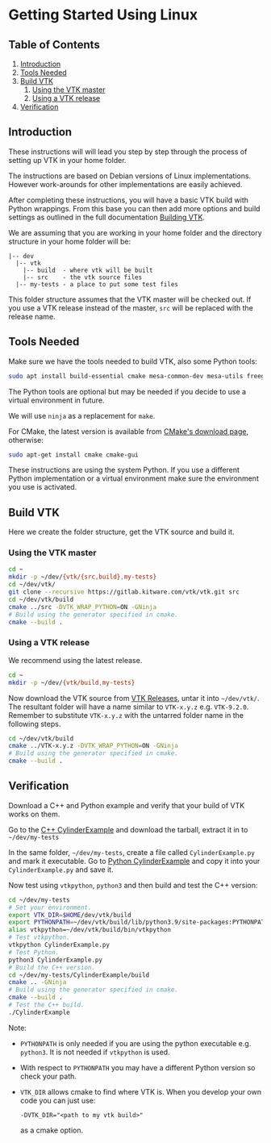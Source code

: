 # Getting Started Using Linux

## Table of Contents

1. [Introduction](#introduction)
2. [Tools Needed](#tools-needed)
3. [Build VTK](#build-vtk)
    1. [Using the VTK master](#using-the-vtk-master)
    2. [Using a VTK release](#using-a-vtk-release)
4. [Verification](#verification)

## Introduction

These instructions will will lead you step by step through the process of setting up VTK in your home folder.

The instructions are based on Debian versions of Linux implementations. However work-arounds for other implementations are easily achieved.

After completing these instructions, you will have a basic VTK build with Python wrappings. From this base you can then add more options and build settings as outlined in the full documentation [Building VTK](<./build.md>).

We are assuming that you are working in your home folder and the directory structure in your home folder will be:

``` text
|-- dev
  |-- vtk
    |-- build  - where vtk will be built
    |-- src    - the vtk source files
  |-- my-tests - a place to put some test files
```

This folder structure assumes that the VTK master will be checked out. If you use a VTK release instead of the master, `src` will be replaced with the release name.

## Tools Needed

Make sure we have the tools needed to build VTK, also some Python tools:

``` bash
sudo apt install build-essential cmake mesa-common-dev mesa-utils freeglut3-dev python3-dev python3-venv git-core ninja-build
```

The Python tools are optional but may be needed if you decide to use a virtual environment in future.

We will use `ninja` as a replacement for `make`.

For CMake, the latest version is available from [CMake's download page][cmake-download], otherwise:

``` bash
sudo apt-get install cmake cmake-gui
```

These instructions are using the system Python. If you use a different Python implementation or a virtual environment make sure the environment you use is activated.

## Build VTK

Here we create the folder structure, get the VTK source and build it.

### Using the VTK master

``` bash
cd ~
mkdir -p ~/dev/{vtk/{src,build},my-tests}
cd ~/dev/vtk/
git clone --recursive https://gitlab.kitware.com/vtk/vtk.git src
cd ~/dev/vtk/build
cmake ../src -DVTK_WRAP_PYTHON=ON -GNinja
# Build using the generator specified in cmake.
cmake --build .
```

### Using a VTK release

We recommend using the latest release.

``` bash
cd ~
mkdir -p ~/dev/{vtk/build,my-tests}
```

Now download the VTK source from [VTK Releases][vtk-download], untar it into `~/dev/vtk/`. The resultant folder will have a name similar to `VTK-x.y.z` e.g. `VTK-9.2.0`. Remember to substitute `VTK-x.y.z` with the untarred folder name in the following steps.

``` bash
cd ~/dev/vtk/build
cmake ../VTK-x.y.z -DVTK_WRAP_PYTHON=ON -GNinja
# Build using the generator specified in cmake.
cmake --build .
```

## Verification

Download a C++ and Python example and verify that your build of VTK works on them.

Go to the [C++ CylinderExample][cpp-cylinder-example] and download the tarball, extract it in to `~/dev/my-tests`

In the same folder, `~/dev/my-tests`, create a file called `CylinderExample.py` and mark it executable. Go to [Python CylinderExample][python-cylinder-example] and copy it into your `CylinderExample.py` and save it.

Now test using `vtkpython`, `python3` and then build and test the C++ version:

``` bash
cd ~/dev/my-tests
# Set your environment.
export VTK_DIR=$HOME/dev/vtk/build
export PYTHONPATH=~/dev/vtk/build/lib/python3.9/site-packages:PYTHONPATH
alias vtkpython=~/dev/vtk/build/bin/vtkpython
# Test vtkpython.
vtkpython CylinderExample.py
# Test Python.
python3 CylinderExample.py
# Build the C++ version.
cd ~/dev/my-tests/CylinderExample/build
cmake .. -GNinja
# Build using the generator specified in cmake.
cmake --build .
# Test the C++ build.
./CylinderExample
```

Note:

- `PYTHONPATH` is only needed if you are using the python executable e.g. `python3`. It is not needed if `vtkpython` is used.
- With respect to `PYTHONPATH` you may have a different Python version so check your path.
- `VTK_DIR` allows cmake to find where VTK is. When you develop your own code you can just use:

  ``` text
  -DVTK_DIR="<path to my vtk build>"
  ```

  as a cmake option.

[cmake-download]: https://cmake.org/download/
[cpp-cylinder-example]: https://kitware.github.io/vtk-examples/site/Cxx/GeometricObjects/CylinderExample/
[ninja]: https://ninja-build.org/
[python-cylinder-example]: https://kitware.github.io/vtk-examples/site/Python/GeometricObjects/CylinderExample/
[vtk-download]: https://vtk.org/download/
